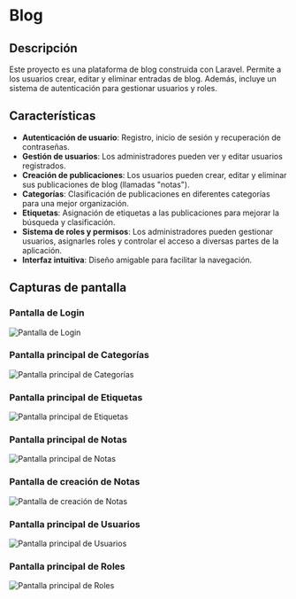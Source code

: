 # Blog

## Descripción
Este proyecto es una plataforma de blog construida con Laravel. Permite a los usuarios crear, editar y eliminar entradas de blog. Además, incluye un sistema de autenticación para gestionar usuarios y roles.

## Características

- **Autenticación de usuario**: Registro, inicio de sesión y recuperación de contraseñas.
- **Gestión de usuarios**: Los administradores pueden ver y editar usuarios registrados.
- **Creación de publicaciones**: Los usuarios pueden crear, editar y eliminar sus publicaciones de blog (llamadas "notas").
- **Categorías**: Clasificación de publicaciones en diferentes categorías para una mejor organización.
- **Etiquetas**: Asignación de etiquetas a las publicaciones para mejorar la búsqueda y clasificación.
- **Sistema de roles y permisos**: Los administradores pueden gestionar usuarios, asignarles roles y controlar el acceso a diversas partes de la aplicación.
- **Interfaz intuitiva**: Diseño amigable para facilitar la navegación.

## Capturas de pantalla

### Pantalla de Login
![Pantalla de Login](/images/screenshots/Login.png)
### Pantalla principal de Categorías
![Pantalla principal de Categorías](/images/screenshots/Categories.png)
### Pantalla principal de Etiquetas
![Pantalla principal de Etiquetas](/images/screenshots/Tags.png)
### Pantalla principal de Notas
![Pantalla principal de Notas](/images/screenshots/Post.png)
### Pantalla de creación de Notas
![Pantalla de creación de Notas](/images/screenshots/FormPost.png)
### Pantalla principal de Usuarios
![Pantalla principal de Usuarios](/images/screenshots/Users.png)
### Pantalla principal de Roles
![Pantalla principal de Roles](/images/screenshots/Roles.png)